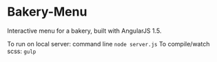 # Bakery-Menu

Interactive menu for a bakery, built with AngularJS 1.5.

To run on local server: command line `node server.js` 
To compile/watch scss: `gulp`

